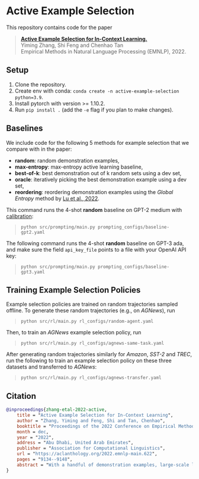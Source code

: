# Active Example Selection

This repository contains code for the paper
> **[Active Example Selection for In-Context Learning.](https://arxiv.org/abs/2211.04486)**  
> Yiming Zhang, Shi Feng and Chenhao Tan  
> Empirical Methods in Natural Language Processing (EMNLP), 2022.  

## Setup

1. Clone the repository.
2. Create env with conda: `conda create -n active-example-selection python=3.9`.
3. Install pytorch with version >= 1.10.2.
4. Run `pip install .` (add the `-e` flag if you plan to make changes).

## Baselines

We include code for the following 5 methods for example selection that we
  compare with in the paper:

- **random**: random demonstration examples,
- **max-entropy**: max-entropy active learning baseline,
- **best-of-k**: best demonstration out of k random sets using a dev set,
- **oracle**: iteratively picking the best demonstration example using a dev set,
- **reordering**: reordering demonstration examples using the *Global Entropy*
  method by [Lu et al., 2022](https://arxiv.org/abs/2104.08786).

This command runs the 4-shot **random** baseline on GPT-2 medium with
[calibration](https://arxiv.org/abs/2102.09690):
> `python src/prompting/main.py prompting_configs/baseline-gpt2.yaml`

The following command runs the 4-shot **random** baseline on GPT-3 ada, and make
  sure the field `api_key_file` points to a file with your
  OpenAI API key:
> `python src/prompting/main.py prompting_configs/baseline-gpt3.yaml`

## Training Example Selection Policies

Example selection policies are trained on random trajectories sampled offline.
To generate these random trajectories (e.g., on *AGNews*), run
> `python src/rl/main.py rl_configs/random-agent.yaml`

Then, to train an *AGNews* example selection policy, run
> `python src/rl/main.py rl_configs/agnews-same-task.yaml`

After generating random trajectories similarly for *Amazon*, *SST-2* and *TREC*,
run the following to train an example selection policy on these three datasets
and transferred to *AGNews*:
> `python src/rl/main.py rl_configs/agnews-transfer.yaml`

## Citation

```bibtex
@inproceedings{zhang-etal-2022-active,
    title = "Active Example Selection for In-Context Learning",
    author = "Zhang, Yiming and Feng, Shi and Tan, Chenhao",
    booktitle = "Proceedings of the 2022 Conference on Empirical Methods in Natural Language Processing",
    month = dec,
    year = "2022",
    address = "Abu Dhabi, United Arab Emirates",
    publisher = "Association for Computational Linguistics",
    url = "https://aclanthology.org/2022.emnlp-main.622",
    pages = "9134--9148",
    abstract = "With a handful of demonstration examples, large-scale language models demonstrate strong capability to perform various tasks by in-context learning from these examples, without any fine-tuning. We demonstrate that in-context learning performance can be highly unstable across samples of examples, indicating the idiosyncrasies of how language models acquire information. We formulate example selection for in-context learning as a sequential decision problem, and propose a reinforcement learning algorithm for identifying generalizable policies to select demonstration examples. For GPT-2, our learned policies demonstrate strong abilities of generalizing to unseen tasks in training, with a 5.8{\%} improvement on average. Examples selected from our learned policies can even achieve a small improvement on GPT-3 Ada. However, the improvement diminishes on larger GPT-3 models, suggesting emerging capabilities of large language models.",
}
```

